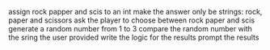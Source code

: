 assign rock papper and scis to an int make the answer only be strings: rock, paper and scissors
ask the player to choose between rock paper and scis
generate a random number from 1 to 3
compare the random number with the sring the user provided
write the logic for the results
prompt the results


